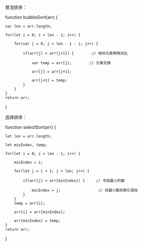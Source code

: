 冒泡排序：


function bubbleSort(arr) {

    var len = arr.length;
    
    for(let i = 0; i < len - 1; i++) {
    
        for(var j = 0; j < len - 1 - i; j++) {
        
            if(arr[j] > arr[j+1]) {        // 相邻元素两两对比
            
                var temp = arr[j];        // 元素交换
                
                arr[j] = arr[j+1];
                
                arr[j+1] = temp;
            }
        }
    }
    return arr;
}

选择排序：


function selectSort(arr) {

    let len = arr.length;
    
    let minIndex, temp;
    
    for(let i = 0; i < len - 1; i++) {
    
        minIndex = i;
        
        for(let j = i + 1; j < len; j++) {
        
            if(arr[j] < arr[minIndex]) {     // 寻找最小的数
            
                minIndex = j;                 // 将最小数的索引保存
            }
        }
        temp = arr[i];
        
        arr[i] = arr[minIndex];
        
        arr[minIndex] = temp;
    }
    return arr;
}

